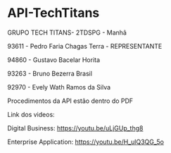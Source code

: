# API-TechTitans

GRUPO TECH TITANS- 2TDSPG - Manhã

93611 - Pedro Faria Chagas Terra - REPRESENTANTE

94860 - Gustavo Bacelar Horita

93263 - Bruno Bezerra Brasil

92970 - Evely Wath Ramos da Silva


Procedimentos da API estão dentro do PDF

Link dos videos: 

Digital Business: https://youtu.be/uLjGUp_thg8

Enterprise Application: https://youtu.be/H_ulQ3QG_5o
